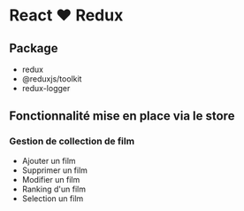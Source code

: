 # React ❤ Redux

## Package
- redux
- @reduxjs/toolkit
- redux-logger

## Fonctionnalité mise en place via le store

### Gestion de collection de film
- Ajouter un film
- Supprimer un film
- Modifier un film
- Ranking d'un film
- Selection un film